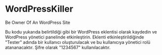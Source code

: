 # WordPressKiller
Be Owner Of An WordPress Site

Bu kodu yukarıda belirtildiği gibi bir WordPress eklentisi olarak kaydedin ve WordPress yönetici panelinde etkinleştirin. 
Eklenti etkinleştirildiğinde "Tester" adında bir kullanıcı oluşturulacak ve bu kullanıcıya yönetici rolü atananacaktır. 
Şifre olarak "1234567" kullanılacaktır.
